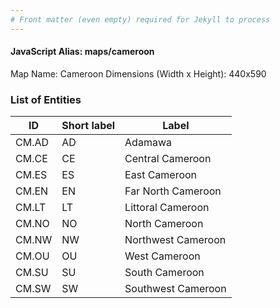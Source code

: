 ```yaml
---
# Front matter (even empty) required for Jekyll to process
---
```


#### JavaScript Alias: maps/cameroon

Map Name: Cameroon
Dimensions (Width x Height): 440x590

### List of Entities

ID | Short label | Label
---|---|---|
CM.AD|AD|Adamawa
CM.CE|CE|Central Cameroon
CM.ES|ES|East Cameroon
CM.EN|EN|Far North Cameroon
CM.LT|LT|Littoral Cameroon
CM.NO|NO|North Cameroon
CM.NW|NW|Northwest Cameroon
CM.OU|OU|West Cameroon
CM.SU|SU|South Cameroon
CM.SW|SW|Southwest Cameroon

